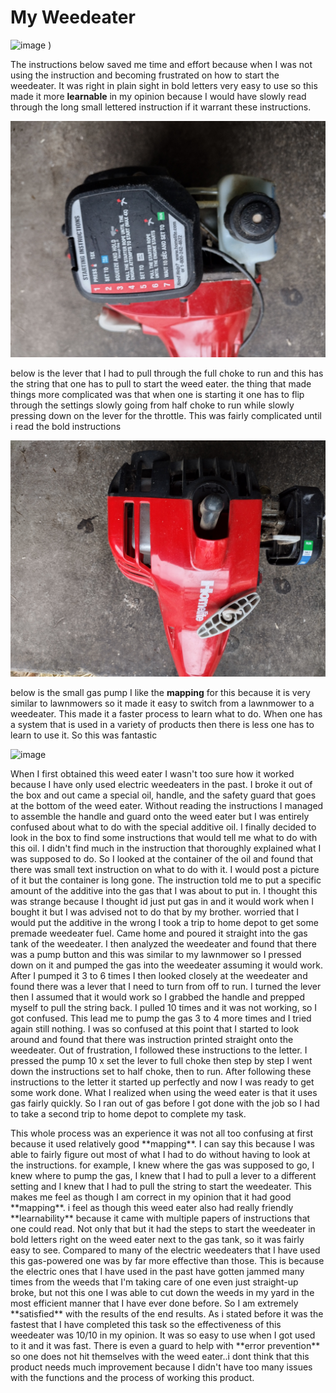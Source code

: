 # My Weedeater

![image](https://user-images.githubusercontent.com/98436821/166174876-6a2aa576-a3a5-4770-9d56-372d6079a70a.png)
)

The instructions below saved me time and effort because when I was not using the instruction and becoming frustrated on how to start the weedeater. It was right in plain sight in bold letters very easy to use so this made it more **learnable** in my opinion because I would have slowly read through the long small lettered instruction if it warrant these instructions. 

![image](https://github.com/UsabilityEngineering/ux-portfolio-nickhib/blob/master/assets/IMG_20220415_191205551_HDR.jpg)


below is the lever that I had to pull through the full choke to run and this has the string that one has to pull to start the weed eater. the thing that made things more complicated was that when one is starting it one has to flip through the settings slowly going from half choke to run while slowly pressing down on the lever for the throttle. This was fairly complicated until i read the bold instructions 


![image](https://github.com/UsabilityEngineering/ux-portfolio-nickhib/blob/master/assets/IMG_20220415_191219024_HDR.jpg)


below is the small gas pump I like the **mapping** for this because it is very similar to lawnmowers so it made it easy to switch from a lawnmower to a weedeater. This made it a faster process to learn what to do. When one has a system that is used in a variety of products then there is less one has to learn to use it. So this was fantastic 


 ![image](https://github.com/UsabilityEngineering/ux-portfolio-nickhib/blob/master/assets/IMG_20220415_191229123_HDR.jpg)


   <p>When I first obtained this weed eater I wasn't too sure how it worked because I have only used electric weedeaters in the past. I broke it out of the box and out came a special oil, handle, and the safety guard that goes at the bottom of the weed eater. Without reading the instructions I managed to assemble the handle and guard onto the weed eater but I was entirely confused about what to do with the special additive oil. I finally decided to look in the box to find some instructions that would tell me what to do with this oil. I didn't find much in the instruction that thoroughly explained what I was supposed to do. So I looked at the container of the oil and found that there was small text instruction on what to do with it. I would post a picture of it but the container is long gone. The instruction told me to put a specific amount of the additive into the gas that I was about to put in. I thought this was strange because I thought id just put gas in and it would work when I bought it but I was advised not to do that by my brother. worried that I would put the additive in the wrong I took a trip to home depot to get some premade weedeater fuel. Came home and poured it straight into the gas tank of the weedeater. I then analyzed the weedeater and found that there was a pump button and this was similar to my lawnmower so I pressed down on it and pumped the gas into the weedeater assuming it would work. After I pumped it 3 to 6 times I then looked closely at the weedeater and found there was a lever that I need to turn from off to run. I turned the lever then I assumed that it would work so I grabbed the handle and prepped myself to pull the string back. I pulled 10 times and it was not working, so I got confused. This lead me to pump the gas 3 to 4 more times and I tried again still nothing. I was so confused at this point that I started to look around and found that there was instruction printed straight onto the weedeater. Out of frustration, I followed these instructions to the letter. I pressed the pump 10 x set the lever to full choke then step by step I went down the instructions set to half choke, then to run. After following these instructions to the letter it started up perfectly and now I was ready to get some work done. What I realized when using the weed eater is that it uses gas fairly quickly. So I ran out of gas before I got done with the job so I had to take a second trip to home depot to complete my task. 
    <p>This whole process was an experience it was not all too confusing at first because it used relatively good **mapping**. I can say this because I was able to fairly figure out most of what I had to do without having to look at the instructions. for example, I knew where the gas was supposed to go, I knew where to pump the gas, I knew that I had to pull a lever to a different setting and I knew that I had to pull the string to start the weedeater. This makes me feel as though I am correct in my opinion that it had good **mapping**. i feel as though this weed eater also had really friendly **learnability** because it came with multiple papers of instructions that one could read. Not only that but it had the steps to start the weedeater in bold letters right on the weed eater next to the gas tank, so it was fairly easy to see. Compared to many of the electric weedeaters that I have used this gas-powered one was by far more effective than those. This is because the electric ones that I have used in the past have gotten jammed many times from the weeds that I'm taking care of one even just straight-up broke, but not this one I was able to cut down the weeds in my yard in the most efficient manner that I have ever done before. So I am extremely **satisfied** with the results of the end results. As i stated before it was the fastest that I have completed this task so the effectiveness of this weedeater was 10/10 in my opinion. It was so easy to use when I got used to it and it was fast. There is even a guard to help with **error prevention** so one does not hit themselves with the weed eater..i dont think that this product needs much improvement because I didn't have too many issues with the functions and the process of working this product. 
